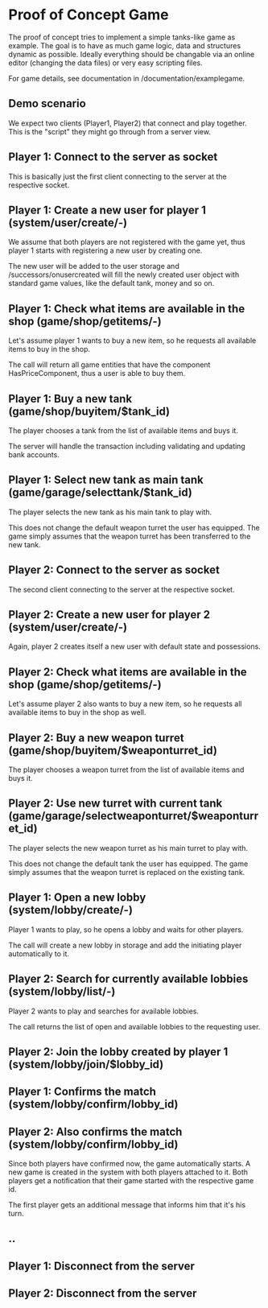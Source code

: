 # Proof of Concept Game

The proof of concept tries to implement a simple tanks-like game as example. The goal is to have as much game logic, data and structures dynamic as possible. Ideally everything should be changable via an online editor (changing the data files) or very easy scripting files.

For game details, see documentation in /documentation/examplegame.

## Demo scenario

We expect two clients (Player1, Player2) that connect and play together. This is the "script" they might go through from a server view.

## Player 1: Connect to the server as socket

This is basically just the first client connecting to the server at the respective socket.

## Player 1: Create a new user for player 1 (system/user/create/-)

We assume that both players are not registered with the game yet, thus player 1 starts with registering a new user by creating one.

The new user will be added to the user storage and /successors/onusercreated will fill the newly created user object with standard game values, like the default tank, money and so on. 

## Player 1: Check what items are available in the shop (game/shop/getitems/-)

Let's assume player 1 wants to buy a new item, so he requests all available items to buy in the shop.

The call will return all game entities that have the component HasPriceComponent, thus a user is able to buy them.

## Player 1: Buy a new tank (game/shop/buyitem/$tank_id)

The player chooses a tank from the list of available items and buys it.

The server will handle the transaction including validating and updating bank accounts.

## Player 1: Select new tank as main tank (game/garage/selecttank/$tank_id)

The player selects the new tank as his main tank to play with.

This does not change the default weapon turret the user has equipped. The game simply assumes that the weapon turret has been transferred to the new tank.

## Player 2: Connect to the server as socket

The second client connecting to the server at the respective socket.

## Player 2: Create a new user for player 2 (system/user/create/-)

Again, player 2 creates itself a new user with default state and possessions.

## Player 2: Check what items are available in the shop (game/shop/getitems/-)

Let's assume player 2 also wants to buy a new item, so he requests all available items to buy in the shop as well.

## Player 2: Buy a new weapon turret (game/shop/buyitem/$weaponturret_id)

The player chooses a weapon turret from the list of available items and buys it.

## Player 2: Use new turret with current tank (game/garage/selectweaponturret/$weaponturret_id)

The player selects the new weapon turret as his main turret to play with.

This does not change the default tank the user has equipped. The game simply assumes that the weapon turret is replaced on the existing tank.

## Player 1: Open a new lobby (system/lobby/create/-)

Player 1 wants to play, so he opens a lobby and waits for other players.

The call will create a new lobby in storage and add the initiating player automatically to it.

## Player 2: Search for currently available lobbies (system/lobby/list/-)

Player 2 wants to play and searches for available lobbies.

The call returns the list of open and available lobbies to the requesting user.

## Player 2: Join the lobby created by player 1 (system/lobby/join/$lobby_id)

## Player 1: Confirms the match (system/lobby/confirm/lobby_id)

## Player 2: Also confirms the match (system/lobby/confirm/lobby_id)

Since both players have confirmed now, the game automatically starts. A new game is created in the system with both players attached to it. Both players get a notification that their game started with the respective game id.

The first player gets an additional message that informs him that it's his turn.

## ..

## Player 1: Disconnect from the server
## Player 2: Disconnect from the server
